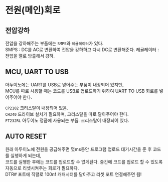 # 전원(메인)회로

## 전압강하
전압을 강하해주는 부품에는 `SMPS`와 `레귤레이터`가 있다.  
SMPS : DC를 AC로 변환하여 전압을 강하하고 다시 DC로 변환해준다.
레귤레이터 : 전압을 열로 방출해서 강하.

## MCU, UART TO USB 
아두이노에는 UART를 USB로 넣어주는 부품이 내장되어 있지만,  
MCU를 따로 사용할 때는 코드를 USB로 업로드하기 위하여 UART TO USB 회로를 넣어주어야 한다.  

`CP2102` 크리스탈이 내장되어 있음.  
`CH340` 드라이브 설치가 필요하며, 크리스탈을 따로 달아주어야 한다.  
`FT232RL` 아두이노 정품에 사용되는 부품. 크리스탈이 내장되어 있다.  

## AUTO RESET
원래 아두이노에 전원을 공급해주면 몇ms동안 프로그램 업로드 대기시간을 준 후 코드를 실행하게 되는데,  
코드를 실행한 후에는 코드를 업로드할 수 없게된다. 중간에 코드를 업로드 할 수 있도록 자동으로 리셋시켜주는 회로가 필요하다.  
DTR# 포트에 직렬로 100nf 캐패시터를 달아주고 리셋 포트 연결해주면 됨!  

